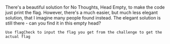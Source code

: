 There's a beautiful solution for No Thoughts, Head Empty, to make the code just print the flag. However, there's a much easier, but much less elegant solution, that I imagine many people found instead. The elegant solution is still there - can you find it in this empty head?

`Use flagCheck to input the flag you get from the challenge to get the actual flag`
